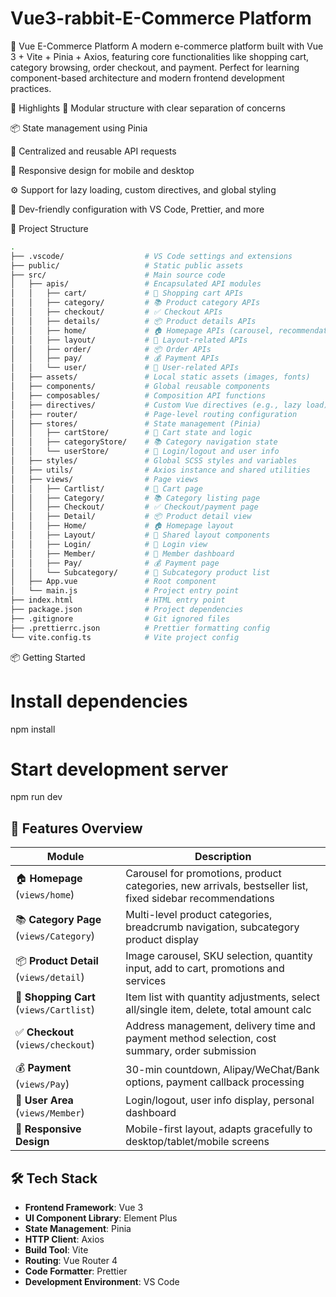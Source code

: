 # Vue3-rabbit-E-Commerce Platform

🛒 Vue E-Commerce Platform
A modern e-commerce platform built with Vue 3 + Vite + Pinia + Axios, featuring core functionalities like shopping cart, category browsing, order checkout, and payment. Perfect for learning component-based architecture and modern frontend development practices.

🚀 Highlights
🧩 Modular structure with clear separation of concerns

📦 State management using Pinia

🔗 Centralized and reusable API requests

📱 Responsive design for mobile and desktop

⚙️ Support for lazy loading, custom directives, and global styling

🧪 Dev-friendly configuration with VS Code, Prettier, and more

📁 Project Structure
```bash
.
├── .vscode/                  # VS Code settings and extensions
├── public/                   # Static public assets
├── src/                      # Main source code
│   ├── apis/                 # Encapsulated API modules
│   │   ├── cart/             # 🛒 Shopping cart APIs
│   │   ├── category/         # 📚 Product category APIs
│   │   ├── checkout/         # ✅ Checkout APIs
│   │   ├── details/          # 📦 Product details APIs
│   │   ├── home/             # 🏠 Homepage APIs (carousel, recommendations)
│   │   ├── layout/           # 🎨 Layout-related APIs
│   │   ├── order/            # 📦 Order APIs
│   │   ├── pay/              # 💰 Payment APIs
│   │   └── user/             # 👤 User-related APIs
│   ├── assets/               # Local static assets (images, fonts)
│   ├── components/           # Global reusable components
│   ├── composables/          # Composition API functions
│   ├── directives/           # Custom Vue directives (e.g., lazy load)
│   ├── router/               # Page-level routing configuration
│   ├── stores/               # State management (Pinia)
│   │   ├── cartStore/        # 🛒 Cart state and logic
│   │   ├── categoryStore/    # 📚 Category navigation state
│   │   └── userStore/        # 👤 Login/logout and user info
│   ├── styles/               # Global SCSS styles and variables
│   ├── utils/                # Axios instance and shared utilities
│   ├── views/                # Page views
│   │   ├── Cartlist/         # 🛒 Cart page
│   │   ├── Category/         # 📚 Category listing page
│   │   ├── Checkout/         # ✅ Checkout/payment page
│   │   ├── Detail/           # 📦 Product detail view
│   │   ├── Home/             # 🏠 Homepage layout
│   │   ├── Layout/           # 🎨 Shared layout components
│   │   ├── Login/            # 🔐 Login view
│   │   ├── Member/           # 👤 Member dashboard
│   │   ├── Pay/              # 💰 Payment page
│   │   └── Subcategory/      # 📂 Subcategory product list
│   ├── App.vue               # Root component
│   └── main.js               # Project entry point
├── index.html                # HTML entry point
├── package.json              # Project dependencies
├── .gitignore                # Git ignored files
├── .prettierrc.json          # Prettier formatting config
└── vite.config.ts            # Vite project config

```
📦 Getting Started



# Install dependencies
npm install

# Start development server
npm run dev



## 🚀 Features Overview

| Module        | Description                                                                 |
|---------------|-----------------------------------------------------------------------------|
| 🏠 **Homepage** (`views/home`) | Carousel for promotions, product categories, new arrivals, bestseller list, fixed sidebar recommendations |
| 📚 **Category Page** (`views/Category`) | Multi-level product categories, breadcrumb navigation, subcategory product display |
| 📦 **Product Detail** (`views/detail`) | Image carousel, SKU selection, quantity input, add to cart, promotions and services |
| 🛒 **Shopping Cart** (`views/Cartlist`) | Item list with quantity adjustments, select all/single item, delete, total amount calc |
| ✅ **Checkout** (`views/checkout`) | Address management, delivery time and payment method selection, cost summary, order submission |
| 💰 **Payment** (`views/Pay`) | 30-min countdown, Alipay/WeChat/Bank options, payment callback processing |
| 👤 **User Area** (`views/Member`) | Login/logout, user info display, personal dashboard |
| 📱 **Responsive Design** | Mobile-first layout, adapts gracefully to desktop/tablet/mobile screens |


## 🛠 Tech Stack

- **Frontend Framework**: Vue 3  
- **UI Component Library**: Element Plus  
- **State Management**: Pinia  
- **HTTP Client**: Axios  
- **Build Tool**: Vite  
- **Routing**: Vue Router 4  
- **Code Formatter**: Prettier  
- **Development Environment**: VS Code  

